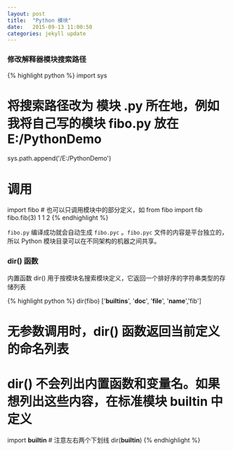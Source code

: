 ```yaml
---
layout: post
title:  "Python 模块"
date:   2015-09-13 11:00:50
categories: jekyll update
---
```


### 修改解释器模块搜索路径
{% highlight python %}
import sys
# 将搜索路径改为 模块 .py 所在地，例如我将自己写的模块 fibo.py 放在 E:/PythonDemo
sys.path.append('/E:/PythonDemo') 
# 调用
import fibo  # 也可以只调用模块中的部分定义，如 from fibo import fib
fibo.fib(3)
1
1
2
{% endhighlight %}

`fibo.py` 编译成功就会自动生成 `fibo.pyc` 。`fibo.pyc` 文件的内容是平台独立的，所以 Python 模块目录可以在不同架构的机器之间共享。

### dir() 函数

内置函数 dir() 用于按模块名搜索模块定义，它返回一个排好序的字符串类型的存储列表

{% highlight python %}
dir(fibo)
['__builtins__', '__doc__', '__file__', '__name__','fib']
# 无参数调用时，dir() 函数返回当前定义的命名列表
# dir() 不会列出内置函数和变量名。如果想列出这些内容，在标准模块 __builtin__ 中定义
import __builtin__  # 注意左右两个下划线
dir(__builtin__)
{% endhighlight %}

